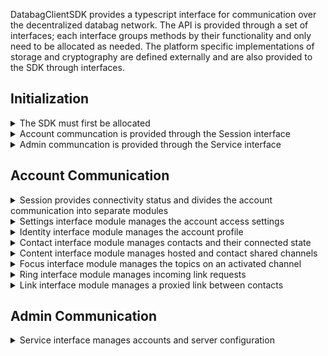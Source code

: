 DatabagClientSDK provides a typescript interface for communication over the decentralized databag network. The API is provided through a set of interfaces; each interface groups methods by their functionality and only need to be allocated as needed. The platform specific implementations of storage and cryptography are defined externally and are also provided to the SDK through interfaces.

## Initialization

<details>
  <summary>The SDK must first be allocated</summary><br>

  <ul>
    
The [Params](https://github.com/balzack/databag/blob/sdk/app/sdk/src/types.ts) argument specifies the data to syncrhonize. The crypto, staging and log arguments are provided by implementing the [Crypto](https://github.com/balzack/databag/blob/sdk/app/sdk/src/crypto.ts), [Staging](https://github.com/balzack/databag/blob/sdk/app/sdk/src/staging.ts) and [Logging](https://github.com/balzack/databag/blob/sdk/app/sdk/src/logging.ts) interface respectively.
  
```DatabagClientSDK(params: Params, crypto?: Crypto, staging?: Staging, log?: Logging)```
  </ul>
<br>

</details>

<details>
  <summary>Account communcation is provided through the Session interface</summary><br>

<ul>
  
Login provides a Session through an account login

```DatabacgClientSDK::login(handle: string, password: string, node: string, secure: boolean, mfaCode: string | null, params: SessionParams): Promise<Session>```

Access provides a Session through token access to an account when password is forgotten

```DatabacgClientSDK::access(node: string, secure: boolean, token: string, params: SessionParams): Promise<Session>```

Create provides a Session to a newly created account

```DatabacgClientSDK::create(handle: string, password: string, node: string, secure: boolean, token: string | null, params: SessionParams): Promise<Session>```

Available returns the number of accounts that can be publically created

```DatabacgClientSDK::available(node: string, secure: boolean): Promise<number>```

Username returns whether the username is available for account creation

```DatabacgClientSDK::username(name: string, token: string, node: string, secure: boolean): Promise<boolean>```

Logout releases the Session interface

```DatabacgClientSDK::logout(session: Session, all: boolean): Promise<void>```

Remove releases the Session interface and deletes the account from the server

```DatabacgClientSDK::remove(session: Session): Promise<void>```

<details>
  <summary>Storage can then be provided to the SDK to persist sessions</summary><br>

Mobile apps typically use the offline store where most of the relational data is saved. The sql param is provided by implementing the [SqlStore](https://github.com/balzack/databag/blob/sdk/app/sdk/src/store.ts) interface.

```DatabacgClientSDK::initOfflineStore(sql: SqlStore): Promise<Session | null>```

Browser apps typically use the online store where minimal session data is saved. The web param is provided by implementing the [WebStore](https://github.com/balzack/databag/blob/sdk/app/sdk/src/store.ts) interface.

```DatabacgClientSDK::initOnlineStore(web: WebStore): Promise<Session | null>```
</details>
</ul>
<br>

</details>

<details>
  <summary>Admin communcation is provided through the Service interface</summary><br>

  <ul>
    
Configure allocates the Service interface for the server

```DatabacgClientSDK::configure(node: string, secure: boolean, token: string, mfaCode: string | null): Promise<Service>```

</ul>
<br>
</details>

## Account Communication


<details>
  <summary>Session provides connectivity status and divides the account communication into separate modules</summary><br>
  
  <ul>
    
  Account Settings are managed through the Settings interface
  
  ```Session::getSettings(): Settings```

  Account Profile is managed through the Identity interface
  
  ```Session::getIdentity(): Identity```

  Account Contacts are managed through the Contact Inferface
  
  ```Session::getContact(): Contact```

  Account and Contact channels are managed through the Content Interface
  
  ```Session::getContent(): Content```

  WebRTC calling is managed through the Ring Interface
  
  ```Session::getRing(): Ring```

  Management of an active content channel is provided through the Focus Interface
  
  ```Session::setFocus(cardId: string | null, channelId: string): Focus```   
  ```Session::clearFocus(focus: Focus): void```

  The connectivity status is provided through a status lisenter
  
  ```Session::addStatusListener(ev: (status: string) => void): void```   
  ```Session::removeStatusListener(ev: (status: string) => void): void```

</ul>

<br>

</details>


<details>
  <summary>Settings interface module manages the account access settings</summary><br>
  
  <ul>
    
  The login and password for the account can be changed through the setLogin method
  
  ```Settings::setLogin(username: string, password: string): Promise<void>```

  Check if the specified username is available

  ```Settings::getUsernameStatus(username: string): Promise<boolean>```

  Push notifications to the user's device can be enabled through enableNotifications
  
  ```Settings::enableNotifications(): Promise<void>```

  Push notifications to the user's device can be disabled through disableNotifications
  
  ```Settings::disableNotifications(): Promise<void>```

  The account will be visible in the server registry when enabled through enableRegistry
  
  ```Settings::enableRegistry(): Promise<void>```

  The account will not be visible in the server registry when disabled through disableRegistry
  
  ```Settings::disableRegistry(): Promise<void>```

  Multi-Factor authentication is enabled through enableMFA
  
  ```Settings::enableMFA(): Promise<{ secretImage: string, secretText: string }>```

  Multi-Factor authentication is disabled with disableMFA
  
  ```Settings::disableMFA(): Promise<void>```

  Once enabled the Mutli-Factor authentication must be confirmed before it will be required for login
  
  ```Settings::confirmMFA(code: string): Promise<void>```

  End-to-End encryption is enabled by setting up a client key with setSeal
  
  ```Settings::setSeal(password: string): Promise<void>```

  End-to-End encryption is disabled and the key deleted with clearSeal
  
  ```Settings::clearSeal(): Promise<void>```

  End-to-End encryption can be enabled of other devices by unlocking the key with unlockSeal
  
  ```Settings::unlockSeal(password: string): Promise<void>```

  End-to-End encryption is disabled, but the key remains locked with forgetSeal
  
  ```Settings::forgetSeal(): Promise<void>```

  The current configuration can be accessed through a [Config](https://github.com/balzack/databag/blob/sdk/app/sdk/src/types.ts) listener

  ```Settings::addConfigListener(ev: (config: Cofnig) => void): void```   
  ```Settings::removeConfigListener(ev: (config: Config) => void): void```

  </ul>
  
  <br>
  
</details>

<details>
  <summary>Identity interface module manages the account profile</summary><br>

<ul>
  
  The text details of the profile are set with setProfileData

  ```Identity::setProfileData(name: string, location: string, description: string): Promise<void>```

  The profile image is set with setProfileImage
  
  ```Identity::setProfileImage(image: string): Promise<void>```

  A direct url to retrieve the profile image is provided with getProfileImageUrl

  ```Identity:::getProfileImageUrl(): string```

  The current profile can be access with a [Profile](https://github.com/balzack/databag/blob/sdk/app/sdk/src/types.ts) listener

  ```Identity::addProfileListener(ev: (profile: Profile) => void): void```   
  ```Identity::removeProfileListener(ev: (profile: Profile) => void): void```
  
</ul>

  <br>
</details>

<details>
  <summary>Contact interface module manages contacts and their connected state</summary><br>
  
  <ul>

  The current contacts can be access with a [Card](https://github.com/balzack/databag/blob/sdk/app/sdk/src/types.ts) listener

  ```Contact::addCardListener(ev: (cards: Card[]) => void): void```
  
  ```Contact::removeCardListener(ev: (cards: Card[]) => void): void```
    
  A new contact can be added to the account through the addCard method, the id of the card is returned
  
  ```Contact::addCard(server: string, guid: string): Promise<string>```

  A contact is removed the the account through the removeCard method

  ```Contact::removeCard(cardId: string): Promise<void>```

  Attempt synchronization of contact data if previously failed

  ```Contact::resyncCard(cardId: string): Promise<void>```

  Initiate or accept a contact connection with connectCard to share data

  ```Contact::connectCard(cardId: string): Promise<void>```

  Save contact of connection request without accepting connection with confirmCard

  ```Contact::confirmCard(cardId: string): Promise<void>```
  
  Disconnect or cancel from a contact with diconnectCard to stop sharing with that contact

  ```Contact::disconnectCard(cardId: string): Promise<void>```

  Deny a connection request from a contact with denyCard

  ```Contact::denyCard(cardId: string): Promise<void>```

  Ignore a connection request from a contact with ignoreCard

  ```Contact::ignoreCard(cardId: string): Promise<void>```

  Cancel your connection request to a contact with cancelCard

  ```Contact::cancelCard(cardId: string): Promise<void>```

  Get list of searchable accounts of specified server with getRegistry

  ```Contact::getRegistry(handle: string | null, server: string | null): Promise<Profile[]>```

  Block or unblock contact to hide locally with setBlockedCard

  ```Contact::setBlockedCard(cardId: string, boolean: blocked): Promise<void>```

  Get list of all blocked contacts with getBlockedCards 

  ```Contact::getBlockedCards(): Promise<Card[]>```

  Flag contact to node admin for review with flagCard

  ```Contact::flagCard(cardId: string): Promise<void>```

  Request a peer-to-peer link to a contact

  ```Contact::callCard(cardId: string): Promise<Link>```

</ul>

  <br>
</details>

<details>
  <summary>Content interface module manages hosted and contact shared channels</summary><br>

  <ul>

  The current channels can be access with a [Channel](https://github.com/balzack/databag/blob/sdk/app/sdk/src/types.ts) listener

  ```Content::addChannelListener(ev: (arg: { channels: Channel[], cardId: string | null }) => void): void```

  ```Content::removeChannelListener(ev: (arg: { channels: Channel[], cardId: string | null }) => void): void```

  Add a new channel shared with specified contacts with addChannel

  ```Content::addChannel(sealed: boolean, type: string, subject: any, cardIds: string[]): Promise<string>```

  Remove a hosted channel with removeChannel

  ```Content::removeChannel(channelId: string): Promise<void>```

  Leave a channel hosted by a contact with leaveChannel

  ```Content::leaveChannel(cardId: string, channelId: string): Promise<void>```

  Update the subject on specified channel

  ```Content::setChannelSubject(channelId: string, type: string, subject: any): Promise<void>```

  Add member to specified channel

  ```Content::setChannelCard(channelId: string, cardId: string): Promise<void>```

  Remove member from specified channel

  ```Content::clearChannelCard(channelId: string, cardId: string): Promise<void>```

  Enable or disable push notification associated with specified channel

  ```Content::setChannelNotifications(cardId: string | null, channelId: string, enabled: boolean): Promise<void>```

  Get whether notifications are enabled on specified channel

  ```Content::getChannelNotifications(cardId: string | null, channelId: string): Promise<boolean>```

  Mark channel as read or unread with setUnreadChannel

  ```Content::setUnreadChannel(cardId: string | null, channelId: string, unread: boolean): Promise<void>```

  Block or unblock channel with setBlockedChannel

  ```Content::setBlockedChannel(cardId: string | null, channelId: string, boolean: blocked): Promise<void>```

  Get list of all blocked channels with getBlockedChannels

  ```Content::getBlockedChannels(): Promise<Channel[]>```

  Flag channel for review by admin with flagChannel

  ```Content::flagChannel(cardId: string | null, channelId: string): Promise<void>```

</ul>

  <br>
</details>

<details>
  <summary>Focus interface module manages the topics on an activated channel</summary><br>

  <ul>

  The current topics can be accessed with a [Topic](https://github.com/balzack/databag/blob/sdk/app/sdk/src/types.ts) listener

  ```Focus::addTopicListener(ev: (arg: { topics: Topic[] | null }) => void): void```

  ```Focus::removeTopicListener(ev: (arg: { topics: Topic[] }) => void): void```

</ul>

  <br>
</details>

<details>
  <summary>Ring interface module manages incoming link requests</summary><br>

  <ul>

  The current calls can accessed with a call listener

  ```Ring::addRingingListener(ev: (calls: { cardId: string, callId: string }[]) => void): void```
  ```Ring::removeRingingListener(ev: (calls: { cardId: string, callId: string }[]) => void): void```

  Accept an incoming link request with accept

  ```Link::accept(cardId: string, callId: string, contactNode: string): Promise<Link>```

  Decline an incoming link notifying requestor

  ```Link::decline(cardId: string, callId: string, contactNode: string): Promise<void>```

  Ignore an incoming link request without notifying requestor

  ```Link::ignore(cardId: string, callId: string): Promise<void>```

</ul>

  <br>
</details>


<details>
  <summary>Link interface module manages a proxied link between contacts</summary><br>

  <ul>

  The connection status can be accessed with a status listener

  ```Link::setStatusListener(ev: (status: string) => Promise<void>): void```
  ```Link::clearStatusListener(): void```

  The messages are received through through a listener

  ```Link::setMessageListener(ev: (message: any) => Promise<void>): void```
  ```Link::clearMessageListener(): void```

  Messages are sent to contact through sendMessage

  ```Link::sendMessage(message: any): Promise<void>```

  WebRTC ICE params are provided through a dedicated method

  ```Link::getIce(): { urls: string; username: string; credential: string }[]```

  Close is called to close the connection

  ```Link::close(): Promise<void>```

</ul>

  <br>
</details>


## Admin Communication

<details>

  <summary>Service interface manages accounts and server configuration</summary><br>

  <ul>

  Retrieve the list of account on the server

  ```Service::getMembers(): Promise<Member[]>```

  Create a token allowing for the creation of an account when the server is private

  ```Service::createMemberAccess(): Promise<string>```
 
  Create a token allowing for access to an account without password 

  ```Service::resetMemberAccess(): Promise<string>```

  Enable or disable specified account on the server 

  ```Service::blockMember(memberId: number, blocked: boolean): Promise<void>```
 
  Delete specified account from the server 

  ```Service::removeMember(memberId: number): Promise<void>```

  Retrieve current server configuration 

  ```Service::getSetup(): Promise<Setup>```

  Update the server configuration 

  ```Service::getSetup(): Promise<Setup>```

  Check if multi-factor authentication is enabled for admin access

  ```Service::checkMFAuth(): Promise<boolean>```

  Retrieve mutli-factor authentication values to be confirmed

  ```Service::enableMFAuth(): Promise<{ image: string, text: string }>```
  
  Confirm multi-factor authentication values to complete the enable process

  ```Service::confirmMFAuth(code: string): Promise<void>```

  Disable multi-factor auth for admin access

  ```Service::disableMFAuth(): Promise<void>```

</ul>

  <br>
</details>


